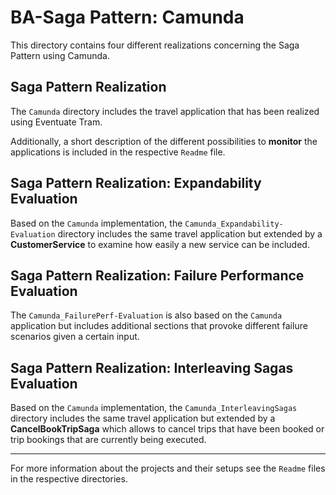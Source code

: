 # BA-Saga Pattern: Camunda
This directory contains four different realizations concerning the Saga Pattern using Camunda. 


## Saga Pattern Realization

The `Camunda` directory includes the travel application that has been realized using Eventuate Tram.

Additionally, a short description of the different possibilities to   __monitor__ the applications is included in the respective `Readme` file.


## Saga Pattern Realization: Expandability Evaluation

Based on the `Camunda` implementation, the `Camunda_Expandability-Evaluation` directory includes the same travel application but extended by a __CustomerService__ to examine how easily a new service can be included.



## Saga Pattern Realization: Failure Performance Evaluation

The `Camunda_FailurePerf-Evaluation` is also based on the `Camunda` application but includes additional sections that provoke different failure scenarios given a certain input.


## Saga Pattern Realization: Interleaving Sagas Evaluation

Based on the `Camunda` implementation, the `Camunda_InterleavingSagas` directory includes the same travel application but extended by a __CancelBookTripSaga__ which allows to cancel trips that
have been booked or trip bookings that are currently being executed.

-----------------------------------------------------------------------------
For more information about the projects and their setups see the `Readme` files in the respective directories.
